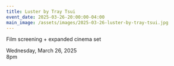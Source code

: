 ```yaml
---
title: Luster by Tray Tsui
event_date: 2025-03-26-20:00:00-04:00
main_image: /assets/images/2025-03-26-luster-by-tray-tsui.jpg
---
```


Film screening + expanded cinema set

Wednesday, March 26, 2025<br>
8pm

